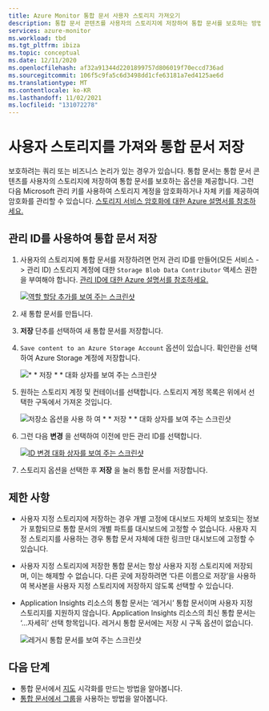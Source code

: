 ```yaml
---
title: Azure Monitor 통합 문서 사용자 스토리지 가져오기
description: 통합 문서 콘텐츠를 사용자의 스토리지에 저장하여 통합 문서를 보호하는 방법을 알아봅니다.
services: azure-monitor
ms.workload: tbd
ms.tgt_pltfrm: ibiza
ms.topic: conceptual
ms.date: 12/11/2020
ms.openlocfilehash: af32a91344d2201899757d806019f70eccd736ad
ms.sourcegitcommit: 106f5c9fa5c6d3498dd1cfe63181a7ed4125ae6d
ms.translationtype: MT
ms.contentlocale: ko-KR
ms.lasthandoff: 11/02/2021
ms.locfileid: "131072278"
---
```

# <a name="bring-your-own-storage-to-save-workbooks"></a>사용자 스토리지를 가져와 통합 문서 저장

보호하려는 쿼리 또는 비즈니스 논리가 있는 경우가 있습니다. 통합 문서는 통합 문서 콘텐츠를 사용자의 스토리지에 저장하여 통합 문서를 보호하는 옵션을 제공합니다. 그런 다음 Microsoft 관리 키를 사용하여 스토리지 계정을 암호화하거나 자체 키를 제공하여 암호화를 관리할 수 있습니다. [스토리지 서비스 암호화에 대한 Azure 설명서를 참조하세요.](../../storage/common/storage-service-encryption.md)

## <a name="saving-workbook-with-managed-identities"></a>관리 ID를 사용하여 통합 문서 저장

1. 사용자의 스토리지에 통합 문서를 저장하려면 먼저 관리 ID를 만들어(모든 서비스 -> 관리 ID) 스토리지 계정에 대한 `Storage Blob Data Contributor` 액세스 권한을 부여해야 합니다. [관리 ID에 대한 Azure 설명서를 참조하세요.](../../active-directory/managed-identities-azure-resources/how-to-manage-ua-identity-portal.md)

    [![역할 할당 추가를 보여 주는 스크린샷](./media/workbooks-bring-your-own-storage/add-identity-role-assignment.png)](./media/workbooks-bring-your-own-storage/add-identity-role-assignment.png#lightbox)

2. 새 통합 문서를 만듭니다.
3. **저장** 단추를 선택하여 새 통합 문서를 저장합니다.
4. `Save content to an Azure Storage Account` 옵션이 있습니다. 확인란을 선택하여 Azure Storage 계정에 저장합니다.

    ![* * 저장 * * 대화 상자를 보여 주는 스크린샷](./media/workbooks-bring-your-own-storage/saved-dialog-default.png)

5. 원하는 스토리지 계정 및 컨테이너를 선택합니다. 스토리지 계정 목록은 위에서 선택한 구독에서 가져온 것입니다.

    ![저장소 옵션을 사용 하 여 * * 저장 * * 대화 상자를 보여 주는 스크린샷](./media/workbooks-bring-your-own-storage/save-dialog-with-storage.png)

6. 그런 다음 **변경** 을 선택하여 이전에 만든 관리 ID를 선택합니다.

    [![ID 변경 대화 상자를 보여 주는 스크린샷](./media/workbooks-bring-your-own-storage/change-managed-identity.png)](./media/workbooks-bring-your-own-storage/change-managed-identity.png#lightbox)

7. 스토리지 옵션을 선택한 후 **저장** 을 눌러 통합 문서를 저장합니다.

## <a name="limitations"></a>제한 사항

- 사용자 지정 스토리지에 저장하는 경우 개별 고정에 대시보드 자체의 보호되는 정보가 포함되므로 통합 문서의 개별 파트를 대시보드에 고정할 수 없습니다. 사용자 지정 스토리지를 사용하는 경우 통합 문서 자체에 대한 링크만 대시보드에 고정할 수 있습니다.
- 사용자 지정 스토리지에 저장한 통합 문서는 항상 사용자 지정 스토리지에 저장되며, 이는 해제할 수 없습니다. 다른 곳에 저장하려면 ‘다른 이름으로 저장’을 사용하여 복사본을 사용자 지정 스토리지에 저장하지 않도록 선택할 수 있습니다.
- Application Insights 리소스의 통합 문서는 ‘레거시’ 통합 문서이며 사용자 지정 스토리지를 지원하지 않습니다. Application Insights 리소스의 최신 통합 문서는 ‘...자세히’ 선택 항목입니다. 레거시 통합 문서에는 저장 시 구독 옵션이 없습니다.

   ![레거시 통합 문서를 보여 주는 스크린샷](./media/workbooks-bring-your-own-storage/legacy-workbooks.png)

## <a name="next-steps"></a>다음 단계

- 통합 문서에서 [지도](workbooks-map-visualizations.md) 시각화를 만드는 방법을 알아봅니다.
- [통합 문서에서 그룹](../visualize/workbooks-groups.md)을 사용하는 방법을 알아봅니다.